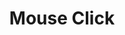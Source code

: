 ---
title: Mouse Click
description: Triggered when a mouse button is clicked
version: 1.0.0
parameters:
  - name: Key Combination
    type: Text
    description: |
      Combination of keys
variables:
  - name: modifier
    type: number
    description: 
    value: 11
  - name: hasCtrl
    type: bool
    description: 
    value: True
  - name: hasAlt
    type: bool
    description: 
    value: True
  - name: hasShift
    type: bool
    description: 
    value: True
  - name: key
    type: number
    description: 
    value: 92
---